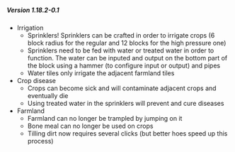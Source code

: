 ##### Version 1.18.2-0.1

* Irrigation
    * Sprinklers! Sprinklers can be crafted in order to irrigate crops (6 block radius for the regular and 12 blocks for the high pressure one)
    * Sprinklers need to be fed with water or treated water in order to function. The water can be inputed and output on the bottom part of the block using a hammer (to configure input or output) and pipes
    * Water tiles only irrigate the adjacent farmland tiles
* Crop disease
    * Crops can become sick and will contaminate adjacent crops and eventually die
    * Using treated water in the sprinklers will prevent and cure diseases
* Farmland
    * Farmland can no longer be trampled by jumping on it
    * Bone meal can no longer be used on crops
    * Tilling dirt now requires several clicks (but better hoes speed up this process)
